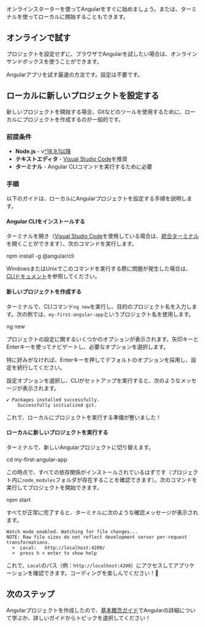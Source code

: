 <docs-decorative-header title="インストール" imgSrc="adev/src/assets/images/what_is_angular.svg"> <!-- markdownlint-disable-line -->
</docs-decorative-header>

オンラインスターターを使ってAngularをすぐに始めましょう。または、ターミナルを使ってローカルに開始することもできます。

## オンラインで試す

プロジェクトを設定せずに、ブラウザでAngularを試したい場合は、オンラインサンドボックスを使うことができます。

<docs-card-container>
  <docs-card title="" href="/playground" link="Playgroundを開く">
  Angularアプリを試す最速の方法です。設定は不要です。
  </docs-card>
</docs-card-container>

## ローカルに新しいプロジェクトを設定する

新しいプロジェクトを開始する場合、Gitなどのツールを使用するために、ローカルにプロジェクトを作成するのが一般的です。

### 前提条件

- **Node.js** - v[^18.9.1以降](/reference/versions)
- **テキストエディタ** - [Visual Studio Code](https://code.visualstudio.com/)を推奨
- **ターミナル** - Angular CLIコマンドを実行するために必要

### 手順

以下のガイドは、ローカルにAngularプロジェクトを設定する手順を説明します。

#### Angular CLIをインストールする

ターミナルを開き（[Visual Studio Code](https://code.visualstudio.com/)を使用している場合は、[統合ターミナル](https://code.visualstudio.com/docs/editor/integrated-terminal)を開くことができます）、次のコマンドを実行します。

<docs-code language="shell">

npm install -g @angular/cli

</docs-code>

WindowsまたはUnixでこのコマンドを実行する際に問題が発生した場合は、[CLIドキュメント](/tools/cli/setup-local#install-the-angular-cli)を参照してください。

#### 新しいプロジェクトを作成する

ターミナルで、CLIコマンド`ng new`を実行し、目的のプロジェクト名を入力します。次の例では、`my-first-angular-app`というプロジェクト名を使用します。

<docs-code language="shell">

ng new <project-name>

</docs-code>

プロジェクトの設定に関するいくつかのオプションが表示されます。矢印キーとEnterキーを使ってナビゲートし、必要なオプションを選択します。

特に好みがなければ、Enterキーを押してデフォルトのオプションを採用し、設定を続行してください。

設定オプションを選択し、CLIがセットアップを実行すると、次のようなメッセージが表示されます。

```shell
✔ Packages installed successfully.
    Successfully initialized git.
```

これで、ローカルにプロジェクトを実行する準備が整いました！

#### ローカルに新しいプロジェクトを実行する

ターミナルで、新しいAngularプロジェクトに切り替えます。

<docs-code language="shell">

cd my-first-angular-app

</docs-code>

この時点で、すべての依存関係がインストールされているはずです（プロジェクト内に`node_modules`フォルダが存在することを確認できます）。次のコマンドを実行してプロジェクトを開始できます。

<docs-code language="shell">

npm start

</docs-code>

すべてが正常に完了すると、ターミナルに次のような確認メッセージが表示されます。

```shell
Watch mode enabled. Watching for file changes...
NOTE: Raw file sizes do not reflect development server per-request transformations.
  ➜  Local:   http://localhost:4200/
  ➜  press h + enter to show help
```

これで、`Local`のパス（例：`http://localhost:4200`）にアクセスしてアプリケーションを確認できます。コーディングを楽しんでください！🎉

## 次のステップ

Angularプロジェクトを作成したので、[基本概念ガイド](/essentials)でAngularの詳細について学ぶか、詳しいガイドからトピックを選択してください！
